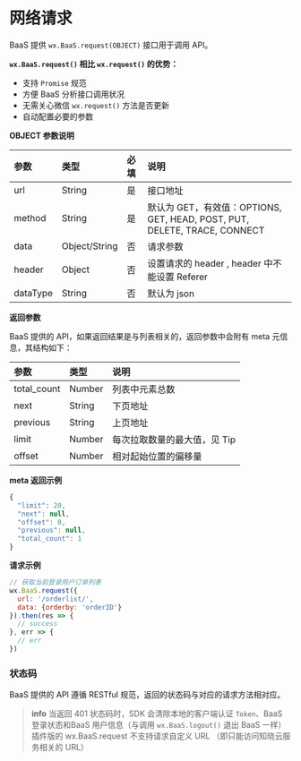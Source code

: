 <!-- ex_nonav -->

# 网络请求

BaaS 提供 `wx.BaaS.request(OBJECT)` 接口用于调用 API。

**`wx.BaaS.request()` 相比 `wx.request()` 的优势：**

- 支持 `Promise` 规范
- 方便 BaaS 分析接口调用状况
- 无需关心微信 `wx.request()` 方法是否更新
- 自动配置必要的参数

**OBJECT 参数说明**

| 参数      | 类型           | 必填 | 说明 |
| :------- | :------------ | :--- | :-- |
| url      | String        | 是   | 接口地址 |
| method   | String        | 是   | 默认为 GET，有效值：OPTIONS, GET, HEAD, POST, PUT, DELETE, TRACE, CONNECT |
| data     | Object/String | 否   | 请求参数 |
| header   | Object        | 否   | 设置请求的 header , header 中不能设置 Referer |
| dataType | String        | 否   | 默认为 json |

**返回参数**

BaaS 提供的 API，如果返回结果是与列表相关的，返回参数中会附有 meta 元信息，其结构如下：

| 参数         | 类型   | 说明 |
| :---------  | :----- | :--- |
| total_count | Number | 列表中元素总数 |
| next        | String | 下页地址 |
| previous    | String | 上页地址 |
| limit       | Number | 每次拉取数量的最大值，见 Tip |
| offset      | Number | 相对起始位置的偏移量 |

**meta 返回示例**

```js
{
  "limit": 20,
  "next": null,
  "offset": 0,
  "previous": null,
  "total_count": 1
}

```

**请求示例**

```js
// 获取当前登录用户订单列表
wx.BaaS.request({
  url: '/orderlist/',
  data: {orderby: 'orderID'}
}).then(res => {
  // success
}, err => {
  // err
})
```

### 状态码

BaaS 提供的 API 遵循 RESTful 规范，返回的状态码与对应的请求方法相对应。

> **info**
> 当返回 401 状态码时，SDK 会清除本地的客户端认证 `Token`、BaaS 登录状态和BaaS 用户信息（与调用 `wx.BaaS.logout()` 退出 BaaS 一样）
> 插件版的 wx.BaaS.request 不支持请求自定义 URL （即只能访问知晓云服务相关的 URL）